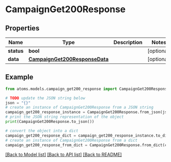 # CampaignGet200Response


## Properties

Name | Type | Description | Notes
------------ | ------------- | ------------- | -------------
**status** | **bool** |  | [optional] 
**data** | [**CampaignGet200ResponseData**](CampaignGet200ResponseData.md) |  | [optional] 

## Example

```python
from atoms.models.campaign_get200_response import CampaignGet200Response

# TODO update the JSON string below
json = "{}"
# create an instance of CampaignGet200Response from a JSON string
campaign_get200_response_instance = CampaignGet200Response.from_json(json)
# print the JSON string representation of the object
print(CampaignGet200Response.to_json())

# convert the object into a dict
campaign_get200_response_dict = campaign_get200_response_instance.to_dict()
# create an instance of CampaignGet200Response from a dict
campaign_get200_response_from_dict = CampaignGet200Response.from_dict(campaign_get200_response_dict)
```
[[Back to Model list]](../README.md#documentation-for-models) [[Back to API list]](../README.md#documentation-for-api-endpoints) [[Back to README]](../README.md)


